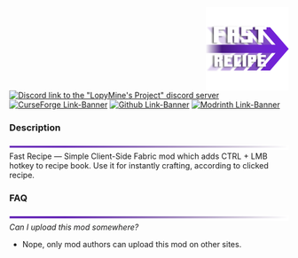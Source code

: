 <img src="src/main/resources/icon/icon.png" align="right" width="150px" alt="mod logo"/>

[![Discord link to the "LopyMine's Project" discord server](https://cdn.modrinth.com/data/cached_images/6d9796c521a3261b9a7e4c3eb6b1c3d2dfe4c112.png)](https://discord.gg/NZzxdkrV4s) [![CurseForge Link-Banner](https://cdn.modrinth.com/data/cached_images/e867d37a2f6ad224258b75aacf6477e777427717.png)](https://www.curseforge.com/minecraft/mc-mods/fast-recipe) [![Github Link-Banner](https://cdn.modrinth.com/data/cached_images/ae65154a7b076cd508f14975a27d1e75e3449a1d.png)](https://github.com/LopyMine/fast-recipe) [![Modrinth Link-Banner](https://cdn.modrinth.com/data/cached_images/b9c43eaea7fc523285ae0981829b84e206672b48.png)](https://modrinth.com/mod/fast-recipe)


### Description
![Decoration Light](img/separator_sprite.png)
Fast Recipe — Simple Client-Side Fabric mod which adds CTRL + LMB hotkey to recipe book. Use it for instantly crafting, according to clicked recipe.

### FAQ
![Decoration Light](img/separator_sprite.png)
*Can I upload this mod somewhere?*
- Nope, only mod authors can upload this mod on other sites.
